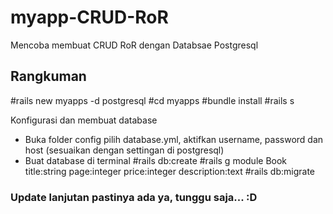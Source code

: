 # myapp-CRUD-RoR
Mencoba membuat CRUD RoR dengan Databsae Postgresql

## Rangkuman

#rails new myapps -d postgresql
#cd myapps
#bundle install
#rails s

Konfigurasi dan membuat database
- Buka folder config pilih database.yml, aktifkan username, password dan host (sesuaikan dengan settingan di postgresql)
- Buat database di terminal
#rails db:create
#rails g module Book title:string page:integer price:integer description:text
#rails db:migrate


### Update lanjutan pastinya ada ya, tunggu saja... :D
